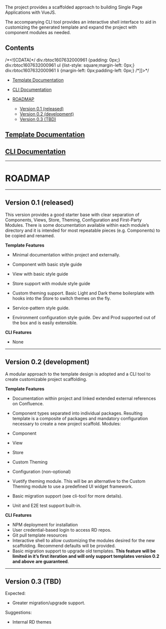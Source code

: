 The project provides a scaffolded approach to building Single Page Applications with VueJS.

The accompanying CLI tool provides an interactive shell interface to aid in customizing the generated template and expand the project with component modules as needed.

  

Contents
--------

/\*<!\[CDATA\[\*/ div.rbtoc1607632000961 {padding: 0px;} div.rbtoc1607632000961 ul {list-style: square;margin-left: 0px;} div.rbtoc1607632000961 li {margin-left: 0px;padding-left: 0px;} /\*\]\]>\*/

*   [Template Documentation](#RDVue-TemplateDocumentation)
*   [CLI Documentation](#RDVue-CLIDocumentation)

*   [ROADMAP](#RDVue-ROADMAP)
    *   [Version 0.1 (released)](#RDVue-Version0.1(released)) 
    *   [Version 0.2 (development)](#RDVue-Version0.2(development)) 
    *   [Version 0.3 (TBD)](#RDVue-Version0.3(TBD)) 

  

  

[Template Documentation](https://realdecoy.atlassian.net/wiki/spaces/PFDP/pages/708346218/Template+Schema)
----------------------------------------------------------------------------------------------------------

[CLI Documentation](/wiki/pages/createpage.action?spaceKey=PFDP&title=Contents&linkCreation=true&fromPageId=708182305)
----------------------------------------------------------------------------------------------------------------------

  

* * *

ROADMAP
=======

* * *

Version **0.1** (released) 
---------------------------

This version provides a good starter base with clear separation of Components, Views, Store, Theming, Configuration and First-Party Modules. There is some documentation available within each module’s directory and it is intended for most repeatable pieces (e.g. Components) to be copied and renamed. 

**Template Features** 

*   Minimal documentation within project and externally. 
*   Component with basic style guide 
*   View with basic style guide 
*   Store support with module style guide 
*   Custom theming support. Basic Light and Dark theme boilerplate with hooks into the Store to switch themes on the fly. 

*   Service-pattern style guide. 
*   Environment configuration style guide. Dev and Prod supported out of the box and is easily extensible. 

**CLI Features** 

*   None 

* * *

Version **0.2** (development)  
-------------------------------

A modular approach to the template design is adopted and a CLI tool to create customizable project scaffolding. 

**Template Features** 

*   Documentation within project and linked extended external references on Confluence. 
*   Component types separated into individual packages. Resulting template is a composite of packages and mandatory configuration necessary to create a new project scaffold.   Modules: 

*   Component 
*   View 
*   Store 
*   Custom Theming 
*   Configuration (non-optional)   

*   Vuetify theming module. This will be an alternative to the Custom Theming module to use a predefined UI widget framework.   
*   Basic migration support (see cli-tool for more details).   
*   Unit and E2E test support built-in. 

**CLI Features** 

*   NPM deployment for installation 
*   User credential-based login to access RD repos. 
*   Git pull template resources 
*   Interactive shell to allow customizing the modules desired for the new scaffolding. Recommend defaults will be provided. 
*   Basic migration support to upgrade old templates. **This feature will be limited in it’s first iteration and will only support templates version 0.2 and above** **are guaranteed**. 

* * *

Version 0.3 (TBD) 
------------------

Expected: 

*   Greater migration/upgrade support. 

Suggestions: 

*   Internal RD themes